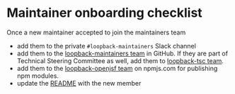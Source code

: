 # Maintainer onboarding checklist

Once a new maintainer accepted to join the maintainers team
- add them to the private `#loopback-maintainers` Slack channel
- add them to the [loopback-maintainers team](https://github.com/orgs/loopbackio/teams/loopback-maintainers) in GitHub. If they are part of Technical Steering Committee as well, add them to [loopback-tsc team](https://github.com/orgs/loopbackio/teams/loopback-tsc).
- add them to the [loopback-openjsf team](https://www.npmjs.com/settings/loopback-openjsf/members) on npmjs.com for publishing npm modules.
- update the [README](https://github.com/loopbackio/loopback-next/blob/master/README.md#team) with the new member
